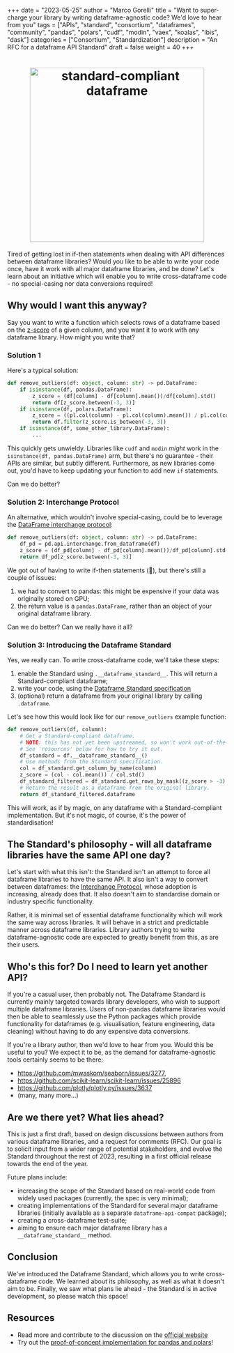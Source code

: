+++
date = "2023-05-25"
author = "Marco Gorelli"
title = "Want to super-charge your library by writing dataframe-agnostic code? We'd love to hear from you"
tags = ["APIs", "standard", "consortium", "dataframes", "community", "pandas", "polars", "cudf", "modin", "vaex", "koalas", "ibis", "dask"]
categories = ["Consortium", "Standardization"]
description = "An RFC for a dataframe API Standard"
draft = false
weight = 40
+++

<h1 align="center">
	<img
		width="400"
		alt="standard-compliant dataframe"
		src="https://github.com/MarcoGorelli/impl-dataframe-api/assets/33491632/fb4bc907-2b85-4ad7-8d13-c2b9912b97f5">
</h1>

Tired of getting lost in if-then statements when dealing with API differences
between dataframe libraries? Would you like to be able to write your code
once, have it work with all major dataframe libraries, and be done?
Let's learn about an initiative which will enable you to write
cross-dataframe code - no special-casing nor data conversions required!

## Why would I want this anyway?

Say you want to write a function which selects rows of a dataframe based
on the [z-score](https://en.wikipedia.org/wiki/Standard_score) of a given
column, and you want it to work with any dataframe library. How might
you write that?

### Solution 1

Here's a typical solution:
```python
def remove_outliers(df: object, column: str) -> pd.DataFrame:
    if isinstance(df, pandas.DataFrame):
        z_score = (df[column] - df[column].mean())/df[column].std()
        return df[z_score.between(-3, 3)]
    if isinstance(df, polars.DataFrame):
        z_score = ((pl.col(column) - pl.col(column).mean()) / pl.col(column).std())
        return df.filter(z_score.is_between(-3, 3))
    if isinstance(df, some_other_library.DataFrame):
        ...
```
This quickly gets unwieldy. Libraries like `cudf` and `modin` _might_ work
in the `isinstance(df, pandas.DataFrame)` arm, but there's no guarantee -
their APIs are similar, but subtly different. Furthermore, as new libraries
come out, you'd have to keep updating your function to add new `if` statements.

Can we do better?

### Solution 2: Interchange Protocol

An alternative, which wouldn't involve special-casing, could be to
leverage the [DataFrame interchange protocol](https://data-apis.org/dataframe-protocol/latest/index.html):
```python
def remove_outliers(df: object, column: str) -> pd.DataFrame:
    df_pd = pd.api.interchange.from_dataframe(df)
    z_score = (df_pd[column] - df_pd[column].mean())/df_pd[column].std()
    return df_pd[z_score.between(-3, 3)]
```
We got out of having to write if-then statements (🥳), but there's still a
couple of issues:
1. we had to convert to pandas: this might be expensive if your data was
   originally stored on GPU;
2. the return value is a `pandas.DataFrame`, rather than an object of your
   original dataframe library.

Can we do better? Can we really have it all?

### Solution 3: Introducing the Dataframe Standard

Yes, we really can. To write cross-dataframe code, we'll take these steps:
1. enable the Standard using ``.__dataframe_standard__``. This will return
   a Standard-compliant dataframe;
2. write your code, using the [Dataframe Standard specification](https://data-apis.org/dataframe-api/draft/API_specification/index.html)
3. (optional) return a dataframe from your original library by calling `.dataframe`.

Let's see how this would look like for our ``remove_outliers`` example function:
```python
def remove_outliers(df, column):
    # Get a Standard-compliant dataframe.
    # NOTE: this has not yet been upstreamed, so won't work out-of-the-box!
    # See 'resources' below for how to try it out.
    df_standard = df.__dataframe_standard__()
    # Use methods from the Standard specification.
    col = df_standard.get_column_by_name(column)
    z_score = (col - col.mean()) / col.std()
    df_standard_filtered = df_standard.get_rows_by_mask((z_score > -3) & (z_score < 3))
    # Return the result as a dataframe from the original library.
    return df_standard_filtered.dataframe
```
This will work, as if by magic, on any dataframe with a Standard-compliant implementation.
But it's not magic, of course, it's the power of standardisation!

## The Standard's philosophy - will all dataframe libraries have the same API one day?

Let's start with what this isn't: the Standard isn't an attempt to force all dataframe
libraries to have the same API. It also isn't a way to convert
between dataframes: the [Interchange Protocol](https://data-apis.org/dataframe-protocol/latest/index.html),
whose adoption is increasing, already does that. It also doesn't aim to standardise
domain or industry specific functionality.

Rather, it is minimal set of essential dataframe functionality which will work
the same way across libraries. It will behave in a strict and predictable manner
across dataframe libraries. Library authors trying to write dataframe-agnostic
code are expected to greatly benefit from this, as are their users.

## Who's this for? Do I need to learn yet another API?

If you're a casual user, then probably not.
The Dataframe Standard is currently mainly targeted towards library developers,
who wish to support multiple dataframe libraries. Users of non-pandas dataframe
libraries would then be able to seamlessly use the Python packages which
provide functionality for dataframes (e.g. visualisation, feature engineering,
data cleaning) without having to do any expensive data conversions.

If you're a library author, then we'd love to hear from you. Would this be
useful to you? We expect it to be, as the demand for dataframe-agnostic tools
certainly seems to be there:
- https://github.com/mwaskom/seaborn/issues/3277,
- https://github.com/scikit-learn/scikit-learn/issues/25896
- https://github.com/plotly/plotly.py/issues/3637
- (many, many more...)

## Are we there yet? What lies ahead?

This is just a first draft, based on design discussions between authors from various
dataframe libraries, and a request for comments (RFC). Our goal is to solicit input
from a wider range of potential stakeholders, and evolve the Standard throughout
the rest of 2023, resulting in a first official release towards the end of the year.

Future plans include:
- increasing the scope of the Standard based on real-world code from widely used
  packages (currently, the spec is very minimal);
- creating implementations of the Standard for several major dataframe libraries 
  (initially available as a separate ``dataframe-api-compat`` package);
- creating a cross-dataframe test-suite;
- aiming to ensure each major dataframe library has a `__dataframe_standard__` method.

## Conclusion

We've introduced the Dataframe Standard, which allows you to write cross-dataframe code.
We learned about its philosophy, as well as what it doesn't aim to be. Finally, we saw
what plans lie ahead - the Standard is in active development, so please watch this space!

## Resources

- Read more and contribute to the discussion on the
  [official website](https://data-apis.org/dataframe-api/)
- Try out the [proof-of-concept implementation for pandas and polars](https://github.com/MarcoGorelli/impl-dataframe-api)!
